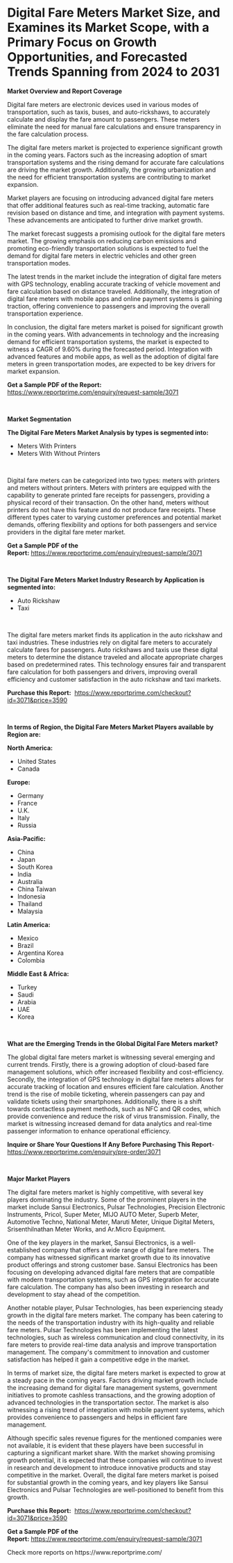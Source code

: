 <p><h1>Digital Fare Meters Market Size, and Examines its Market Scope, with a Primary Focus on Growth Opportunities, and Forecasted Trends Spanning from 2024 to 2031</h1></p><p><strong>Market Overview and Report Coverage</strong></p>
<p><p>Digital fare meters are electronic devices used in various modes of transportation, such as taxis, buses, and auto-rickshaws, to accurately calculate and display the fare amount to passengers. These meters eliminate the need for manual fare calculations and ensure transparency in the fare calculation process.</p><p>The digital fare meters market is projected to experience significant growth in the coming years. Factors such as the increasing adoption of smart transportation systems and the rising demand for accurate fare calculations are driving the market growth. Additionally, the growing urbanization and the need for efficient transportation systems are contributing to market expansion.</p><p>Market players are focusing on introducing advanced digital fare meters that offer additional features such as real-time tracking, automatic fare revision based on distance and time, and integration with payment systems. These advancements are anticipated to further drive market growth.</p><p>The market forecast suggests a promising outlook for the digital fare meters market. The growing emphasis on reducing carbon emissions and promoting eco-friendly transportation solutions is expected to fuel the demand for digital fare meters in electric vehicles and other green transportation modes.</p><p>The latest trends in the market include the integration of digital fare meters with GPS technology, enabling accurate tracking of vehicle movement and fare calculation based on distance traveled. Additionally, the integration of digital fare meters with mobile apps and online payment systems is gaining traction, offering convenience to passengers and improving the overall transportation experience.</p><p>In conclusion, the digital fare meters market is poised for significant growth in the coming years. With advancements in technology and the increasing demand for efficient transportation systems, the market is expected to witness a CAGR of 9.60% during the forecasted period. Integration with advanced features and mobile apps, as well as the adoption of digital fare meters in green transportation modes, are expected to be key drivers for market expansion.</p></p>
<p><strong>Get a Sample PDF of the Report:</strong> <a href="https://www.reportprime.com/enquiry/request-sample/3071">https://www.reportprime.com/enquiry/request-sample/3071</a></p>
<p>&nbsp;</p>
<p><strong>Market Segmentation</strong></p>
<p><strong>The Digital Fare Meters Market Analysis by types is segmented into:</strong></p>
<p><ul><li>Meters With Printers</li><li>Meters With Without Printers</li></ul></p>
<p>&nbsp;</p>
<p><p>Digital fare meters can be categorized into two types: meters with printers and meters without printers. Meters with printers are equipped with the capability to generate printed fare receipts for passengers, providing a physical record of their transaction. On the other hand, meters without printers do not have this feature and do not produce fare receipts. These different types cater to varying customer preferences and potential market demands, offering flexibility and options for both passengers and service providers in the digital fare meter market.</p></p>
<p><strong>Get a Sample PDF of the Report:</strong>&nbsp;<a href="https://www.reportprime.com/enquiry/request-sample/3071">https://www.reportprime.com/enquiry/request-sample/3071</a></p>
<p>&nbsp;</p>
<p><strong>The Digital Fare Meters Market Industry Research by Application is segmented into:</strong></p>
<p><ul><li>Auto Rickshaw</li><li>Taxi</li></ul></p>
<p>&nbsp;</p>
<p><p>The digital fare meters market finds its application in the auto rickshaw and taxi industries. These industries rely on digital fare meters to accurately calculate fares for passengers. Auto rickshaws and taxis use these digital meters to determine the distance traveled and allocate appropriate charges based on predetermined rates. This technology ensures fair and transparent fare calculation for both passengers and drivers, improving overall efficiency and customer satisfaction in the auto rickshaw and taxi markets.</p></p>
<p><strong>Purchase this Report:</strong>&nbsp; <a href="https://www.reportprime.com/checkout?id=3071&price=3590">https://www.reportprime.com/checkout?id=3071&price=3590</a></p>
<p>&nbsp;</p>
<p><strong>In terms of Region, the Digital Fare Meters Market Players available by Region are:</strong></p>
<p>
    <p> <strong> North America: </strong>
        <ul>
            <li>United States</li>
            <li>Canada</li>
        </ul>
        </p> 
    <p> <strong> Europe: </strong>
        <ul>
            <li>Germany</li>
            <li>France</li>
            <li>U.K.</li>
            <li>Italy</li>
            <li>Russia</li>
        </ul>
        </p> 
    <p> <strong> Asia-Pacific: </strong>
        <ul>
            <li>China</li>
            <li>Japan</li>
            <li>South Korea</li>
            <li>India</li>
            <li>Australia</li>
            <li>China Taiwan</li>
            <li>Indonesia</li>
            <li>Thailand</li>
            <li>Malaysia</li>
        </ul>
        </p> 
    <p> <strong> Latin America: </strong>
        <ul>
            <li>Mexico</li>
            <li>Brazil</li>
            <li>Argentina Korea</li>
            <li>Colombia</li>
        </ul>
        </p> 
    <p> <strong> Middle East & Africa: </strong>
        <ul>
            <li>Turkey</li>
            <li>Saudi</li>
            <li>Arabia</li>
            <li>UAE</li>
            <li>Korea</li>
        </ul>
    </p>
    </p>
<p>&nbsp;</p>
<p><strong>What are the Emerging Trends in the Global Digital Fare Meters market?</strong></p>
<p><p>The global digital fare meters market is witnessing several emerging and current trends. Firstly, there is a growing adoption of cloud-based fare management solutions, which offer increased flexibility and cost-efficiency. Secondly, the integration of GPS technology in digital fare meters allows for accurate tracking of location and ensures efficient fare calculation. Another trend is the rise of mobile ticketing, wherein passengers can pay and validate tickets using their smartphones. Additionally, there is a shift towards contactless payment methods, such as NFC and QR codes, which provide convenience and reduce the risk of virus transmission. Finally, the market is witnessing increased demand for data analytics and real-time passenger information to enhance operational efficiency.</p></p>
<p><strong>Inquire or Share Your Questions If Any Before Purchasing This Report</strong>- <a href="https://www.reportprime.com/enquiry/pre-order/3071">https://www.reportprime.com/enquiry/pre-order/3071</a></p>
<p>&nbsp;</p>
<p><strong>Major Market Players</strong></p>
<p><p>The digital fare meters market is highly competitive, with several key players dominating the industry. Some of the prominent players in the market include Sansui Electronics, Pulsar Technologies, Precision Electronic Instruments, Pricol, Super Meter, MIJO AUTO Meter, Superb Meter, Automotive Techno, National Meter, Maruti Meter, Unique Digital Meters, Srisenthilnathan Meter Works, and Ar.Micro Equipment.</p><p>One of the key players in the market, Sansui Electronics, is a well-established company that offers a wide range of digital fare meters. The company has witnessed significant market growth due to its innovative product offerings and strong customer base. Sansui Electronics has been focusing on developing advanced digital fare meters that are compatible with modern transportation systems, such as GPS integration for accurate fare calculation. The company has also been investing in research and development to stay ahead of the competition.</p><p>Another notable player, Pulsar Technologies, has been experiencing steady growth in the digital fare meters market. The company has been catering to the needs of the transportation industry with its high-quality and reliable fare meters. Pulsar Technologies has been implementing the latest technologies, such as wireless communication and cloud connectivity, in its fare meters to provide real-time data analysis and improve transportation management. The company's commitment to innovation and customer satisfaction has helped it gain a competitive edge in the market.</p><p>In terms of market size, the digital fare meters market is expected to grow at a steady pace in the coming years. Factors driving market growth include the increasing demand for digital fare management systems, government initiatives to promote cashless transactions, and the growing adoption of advanced technologies in the transportation sector. The market is also witnessing a rising trend of integration with mobile payment systems, which provides convenience to passengers and helps in efficient fare management.</p><p>Although specific sales revenue figures for the mentioned companies were not available, it is evident that these players have been successful in capturing a significant market share. With the market showing promising growth potential, it is expected that these companies will continue to invest in research and development to introduce innovative products and stay competitive in the market. Overall, the digital fare meters market is poised for substantial growth in the coming years, and key players like Sansui Electronics and Pulsar Technologies are well-positioned to benefit from this growth.</p></p>
<p><strong>Purchase this Report:</strong>&nbsp;&nbsp;<a href="https://www.reportprime.com/checkout?id=3071&price=3590">https://www.reportprime.com/checkout?id=3071&price=3590</a></p>
<p></p>
<p><strong>Get a Sample PDF of the Report:</strong>&nbsp;<a href="https://www.reportprime.com/enquiry/request-sample/3071">https://www.reportprime.com/enquiry/request-sample/3071</a></p>
<p>Check more reports on https://www.reportprime.com/</p>